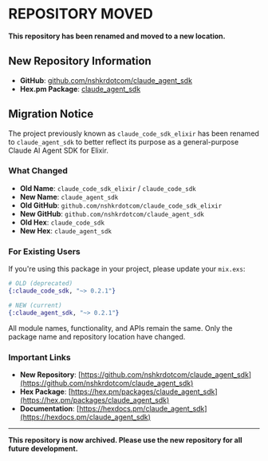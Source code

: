# REPOSITORY MOVED

**This repository has been renamed and moved to a new location.**

## New Repository Information

- **GitHub**: [github.com/nshkrdotcom/claude_agent_sdk](https://github.com/nshkrdotcom/claude_agent_sdk)
- **Hex.pm Package**: [claude_agent_sdk](https://hex.pm/packages/claude_agent_sdk)

## Migration Notice

The project previously known as `claude_code_sdk_elixir` has been renamed to `claude_agent_sdk` to better reflect its purpose as a general-purpose Claude AI Agent SDK for Elixir.

### What Changed

- **Old Name**: `claude_code_sdk_elixir` / `claude_code_sdk`
- **New Name**: `claude_agent_sdk`
- **Old GitHub**: `github.com/nshkrdotcom/claude_code_sdk_elixir`
- **New GitHub**: `github.com/nshkrdotcom/claude_agent_sdk`
- **Old Hex**: `claude_code_sdk`
- **New Hex**: `claude_agent_sdk`

### For Existing Users

If you're using this package in your project, please update your `mix.exs`:

```elixir
# OLD (deprecated)
{:claude_code_sdk, "~> 0.2.1"}

# NEW (current)
{:claude_agent_sdk, "~> 0.2.1"}
```

All module names, functionality, and APIs remain the same. Only the package name and repository location have changed.

### Important Links

- **New Repository**: [https://github.com/nshkrdotcom/claude_agent_sdk](https://github.com/nshkrdotcom/claude_agent_sdk)
- **Hex Package**: [https://hex.pm/packages/claude_agent_sdk](https://hex.pm/packages/claude_agent_sdk)
- **Documentation**: [https://hexdocs.pm/claude_agent_sdk](https://hexdocs.pm/claude_agent_sdk)

---

**This repository is now archived. Please use the new repository for all future development.**

